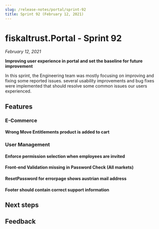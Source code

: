 ```yaml
---
slug: /release-notes/portal/sprint-92
title: Sprint 92 (February 12, 2021)
---
```


# fiskaltrust.Portal - Sprint 92
_February 12, 2021_

**Improving user experience in portal and set the baseline for future improvement**

In this sprint, the Engineering team was mostly focusing on improving and fixing some reported issues. several usability improvements and bug fixes were implemented that should resolve some common issues our users experienced.

## Features

### E-Commerce
#### Wrong Move Entitlements product is added to cart


### User Management

#### Enforce permission selection when employees are invited

#### Front-end Validation missing in Password Check (All markets)

#### ResetPassword for errorpage shows austrian mail address

#### Footer should contain correct support information

## Next steps

## Feedback
